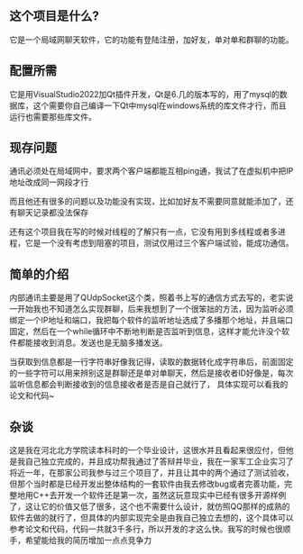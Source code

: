 ## 这个项目是什么?

它是一个局域网聊天软件，它的功能有登陆注册，加好友，单对单和群聊的功能。

## 配置所需
它是用VisualStudio2022加Qt插件开发，Qt是6.几的版本写的，用了mysql的数据库，这个需要你自己编译一下Qt中mysql在windows系统的库文件才行，而且运行也需要那些库文件。

## 现存问题
通讯必须处在局域网中，要求两个客户端都能互相ping通，我试了在虚拟机中把IP地址改成同一网段才行

而且他还有很多的问题以及功能没有实现，比如加好友不需要同意就能添加了，还有聊天记录都没法保存

还有这个项目我在写的时候对线程的了解只有一点，它没有用到多线程或者多进程，它是一个没有考虑到阻塞的项目，测试仅用过三个客户端试验，能成功通信。

## 简单的介绍
内部通讯主要是用了QUdpSocket这个类，照着书上写的通信方式去写的，老实说一开始我也不知道怎么实现群聊，后来我想到了一个很笨拙的方法，因为监听必须绑定一个IP地址和端口，我把每个软件的监听地址选成了多播那个地址，并且端口固定，然后在一个while循环中不断地判断是否监听到信息，这样才能允许没个软件都能接收到消息。发送也是无脑多播发送。

当获取到信息都是一行字符串好像我记得，读取的数据转化成字符串后，前面固定的一些字符可以用来辨别这是群聊还是单对单聊天，然后是接收者ID好像是，每次监听信息都会判断接收到的信息接收者是否是自己就行了， 具体实现可以看我的论文和代码~

## 杂谈
这是我在河北北方学院读本科时的一个毕业设计，这很水并且看起来很应付，但他是我自己独立完成的，并且成功帮我通过了答辩并毕业，我在一家军工企业实习了将近一年，在那家公司我参与过三个项目了，并且让其中的两个通过了测试验收，但那个当时都是已经开发出整体结构的一套软件由我去修改bug或者完善功能，完整地用C++去开发一个软件还是第一次，虽然这玩意现实中已经有很多开源样例了，这让它的价值又低了很多，这个也不需要什么设计，就仿照QQ那样的成熟的软件去做的就行了，但具体的内部实现完全是由我自己独立去想的，这个具体可以参考论文和代码，代码一共就3千多行，所以开发的才这么快。我写的时候也很顺手，希望能给我的简历增加一点点竞争力



